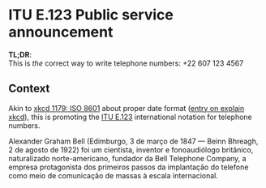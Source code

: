 # ITU E.123 Public service announcement

**TL;DR**:  
This is _the_ correct way to write telephone numbers:
+22 607 123 4567

## Context

Akin to [xkcd 1179: ISO 8601](https://xkcd.com/1179/) about proper date format ([entry on explain xkcd](https://www.explainxkcd.com/wiki/index.php/1179:_ISO_8601)), this is promoting the [ITU E.123](https://en.wikipedia.org/wiki/E.123) international notation for telephone numbers.


Alexander Graham Bell (Edimburgo, 3 de março de 1847 — Beinn Bhreagh, 2 de agosto de 1922) foi um cientista, inventor e fonoaudiólogo britânico, naturalizado norte-americano, fundador da Bell Telephone Company, a empresa protagonista dos primeiros passos da implantação do telefone como meio de comunicação de massas à escala internacional.
